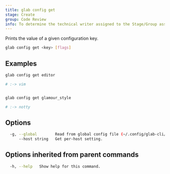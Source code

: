 ```yaml
---
title: glab config get
stage: Create
group: Code Review
info: To determine the technical writer assigned to the Stage/Group associated with this page, see https://about.gitlab.com/handbook/product/ux/technical-writing/#assignments
---
```


<!--
This documentation is auto generated by a script.
Please do not edit this file directly. Run `make gen-docs` instead.
-->

Prints the value of a given configuration key.

```bash twoslash title="Terminal"
glab config get <key> [flags]
```

## Examples

```bash twoslash title="Terminal"
glab config get editor

# :-> vim


glab config get glamour_style

# :-> notty
```

## Options

```bash twoslash title="Terminal"
  -g, --global        Read from global config file (~/.config/glab-cli/config.yml). (default checks 'Environment variables → Local → Global')
      --host string   Get per-host setting.
```

## Options inherited from parent commands

```bash twoslash title="Terminal"
  -h, --help   Show help for this command.
```
